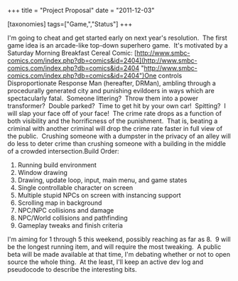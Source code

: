 +++
title = "Project Proposal"
date = "2011-12-03"

[taxonomies]
tags=["Game,","Status"]
+++

I'm going to cheat and get started early on next year's resolution.  The first game idea is an arcade-like top-down superhero game.  It's motivated by a Saturday Morning Breakfast Cereal Comic: [http://www.smbc-comics.com/index.php?db=comics&id=2404](http://www.smbc-comics.com/index.php?db=comics&id=2404 "http://www.smbc-comics.com/index.php?db=comics&id=2404")One controls Disproportionate Response Man (hereafter, DRMan), ambling through a procedurally generated city and punishing evildoers in ways which are spectacularly fatal.  Someone littering?  Throw them into a power transformer?  Double parked?  Time to get hit by your own car!  Spitting?  I will slap your face off of your face!  The crime rate drops as a function of both visibility and the horrificness of the punishment.  That is, beating a criminal with another criminal will drop the crime rate faster in full view of the public.  Crushing someone with a dumpster in the privacy of an alley will do less to deter crime than crushing someone with a building in the middle of a crowded intersection.Build Order:

1. Running build environment
2. Window drawing
3. Drawing, update loop, input, main menu, and game states
4. Single controllable character on screen
5. Multiple stupid NPCs on screen with instancing support
6. Scrolling map in background
7. NPC/NPC collisions and damage
8. NPC/World collisions and pathfinding
9. Gameplay tweaks and finish criteria

I'm aiming for 1 through 5 this weekend, possibly reaching as far as 8.  9 will be the longest running item, and will require the most tweaking.  A public beta will be made available at that time, I'm debating whether or not to open source the whole thing.  At the least, I'll keep an active dev log and pseudocode to describe the interesting bits.
